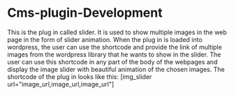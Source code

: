 # Cms-plugin-Development
This is the plug in called slider. It is used to show multiple images in the web page in the form of slider animation. When the plug in is loaded into wordpress, the user can use the shortcode and provide the link of multiple images from the wordpress library that he wants to show in the slider. The user can use this shortcode in any part of the body of the webpages and display the image slider with beautiful animation of the chosen images. The shortcode of the plug in looks like this: 
[img_slider url="image_url,image_url,image_url"]
